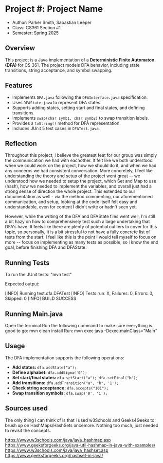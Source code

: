# Project #: Project Name

* Author: Parker Smith, Sabastian Leeper
* Class: CS361 Section #1
* Semester: Spring 2025
## Overview
This project is a Java implementation of a **Deterministic Finite Automaton (DFA)** for CS 361. The project models DFA behavior, including state transitions, string acceptance, and symbol swapping.

## Features
- Implements `DFA.java` following the `DFAInterface.java` specification.
- Uses `DFAState.java` to represent DFA states.
- Supports adding states, setting start and final states, and defining transitions.
- Implements `swap(char symb1, char symb2)` to swap transition labels.
- Provides a `toString()` method for DFA representation.
- Includes JUnit 5 test cases in `DFATest.java`.


## Reflection

Throughout this project, I believe the greatest feat for our group was simply the communication we had with eachother. It felt like we both understood when we could work on the project, how we should do it, and when we had any concerns we had consistent conversation. More concretely, I feel like understanding the theory and setup of the project went great -- we understood how we needed to setup the project, which Set and Map to use (hash), how we needed to implement the variables, and overall just had a strong sense of direction the whole project. This extended to our documentation as well - via the method commenting, our aforementioned communication, and setup, looking at the code itself felt easy and understandable, even for content I didn't write or  hadn't seen yet.

However, while the writing of the DFA and DFAState files went well, I'm still a bit hazy on how to comprehensively test such a large undertaking that DFA's have. It feels like there are plenty of potential outliers to cover for this topic, so personally, it is a bit stressful to not have a fully concrete list of tests from the start. I feel like this is the point I would tell myself to focus on more -- focus on implementing as many tests as possible, so I know the end goal, before finishing DFA and DFAState.
 
 
## Running Tests
To run the JUnit tests:
"mvn test"

Expected output:

[INFO] Running test.dfa.DFATest
[INFO] Tests run: X, Failures: 0, Errors: 0, Skipped: 0
[INFO] BUILD SUCCESS

## Running Main.java
Open the terminal
Run the following command to make sure everything is good to go: mvn clean install
Run: mvn exec:java -Dexec.mainClass="Main"



## Usage
The DFA implementation supports the following operations:
- **Add states:** `dfa.addState("a");`
- **Define alphabet:** `dfa.addSigma('0');`
- **Set start/final states:** `dfa.setStart("a"); dfa.setFinal("b");`
- **Add transitions:** `dfa.addTransition("a", "b", '1');`
- **Check string acceptance:** `dfa.accepts("101");`
- **Swap transition symbols:** `dfa.swap('0', '1');`


## Sources used

 The only thing I can think of is that I used w3Schools and Geeks4Geeks to brush up on HashMaps/HashSets oncemore. Nothing too much, just needed to revisit the concepts.

 https://www.w3schools.com/java/java_hashmap.asp
 https://www.geeksforgeeks.org/java-util-hashmap-in-java-with-examples/
https://www.w3schools.com/java/java_hashset.asp
https://www.geeksforgeeks.org/hashset-in-java/


